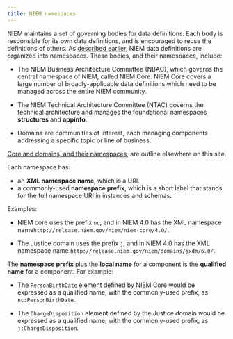 ```yaml
---
title: NIEM namespaces
---
```


NIEM maintains a set of governing bodies for data definitions. Each body is
responsible for its own data definitions, and is encouraged to reuse the
definitions of others. As [described earlier](../reuse), NIEM data definitions
are organized into namespaces. These bodies, and their namespaces, include:

* The NIEM Business Architecture Committee (NBAC), which governs the central
  namespace of NIEM, called NIEM Core. NIEM Core covers a large number of
  broadly-applicable data definitions which need to be managed across the entire
  NIEM community.

* The NIEM Technical Architecture Committee (NTAC) governs the technical
  architecture and manages the foundational namespaces **structures** and
  **appinfo**.
  
* Domains are communities of interest, each managing components addressing a
  specific topic or line of business. 
  
[Core and domains, and their namespaces](../../../model/content/), are outline
elsewhere on this site.

Each namespace has:

* an **XML namespace name**, which is a URI.
* a commonly-used **namespace prefix**, which is a short label that stands for the full
  namespace URI in instances and schemas. 
  
Examples:

* NIEM core uses the prefix `nc`, and in NIEM 4.0 has the XML namespace name`http://release.niem.gov/niem/niem-core/4.0/`.

* The Justice domain uses the prefix `j`, and in NIEM 4.0 has the XML namespace name
  `http://release.niem.gov/niem/domains/jxdm/6.0/`.
  
The **namespace prefix** plus the **local name** for a component is the **qualified name** for
a component. For example:

* The `PersonBirthDate` element defined by NIEM Core would be expressed as a
  qualified name, with the commonly-used prefix, as `nc:PersonBirthDate`.
  
* The `ChargeDisposition` element defined by the Justice domain would be
  expressed as a qualified name, with the commonly-used prefix, as
  `j:ChargeDisposition`.
  

  
  


